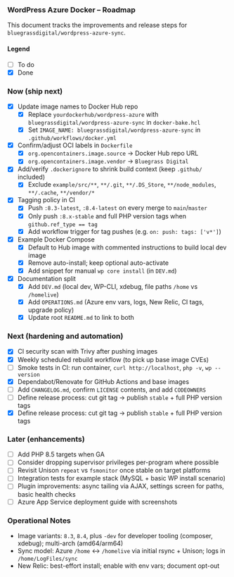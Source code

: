 ### WordPress Azure Docker – Roadmap

This document tracks the improvements and release steps for `bluegrassdigital/wordpress-azure-sync`.

#### Legend
- [ ] To do
- [x] Done

### Now (ship next)
- [x] Update image names to Docker Hub repo
  - [x] Replace `yourdockerhub/wordpress-azure` with `bluegrassdigital/wordpress-azure-sync` in `docker-bake.hcl`
  - [x] Set `IMAGE_NAME: bluegrassdigital/wordpress-azure-sync` in `.github/workflows/docker.yml`
- [x] Confirm/adjust OCI labels in `Dockerfile`
  - [x] `org.opencontainers.image.source` → Docker Hub repo URL
  - [x] `org.opencontainers.image.vendor` → `Bluegrass Digital`
- [x] Add/verify `.dockerignore` to shrink build context (keep `.github/` included)
  - [x] Exclude `example/src/**`, `**/.git`, `**/.DS_Store`, `**/node_modules`, `**/.cache`, `**/vendor/*`
- [x] Tagging policy in CI
  - [x] Push `:8.3-latest`, `:8.4-latest` on every merge to `main`/`master`
  - [x] Only push `:8.x-stable` and full PHP version tags when `github.ref_type == tag`
  - [x] Add workflow trigger for tag pushes (e.g. `on: push: tags: ['v*']`)
- [x] Example Docker Compose
  - [x] Default to Hub image with commented instructions to build local dev image
  - [x] Remove auto-install; keep optional auto-activate
  - [x] Add snippet for manual `wp core install` (in `DEV.md`)
- [x] Documentation split
  - [x] Add `DEV.md` (local dev, WP-CLI, xdebug, file paths `/home` vs `/homelive`)
  - [x] Add `OPERATIONS.md` (Azure env vars, logs, New Relic, CI tags, upgrade policy)
  - [x] Update root `README.md` to link to both

### Next (hardening and automation)
- [x] CI security scan with Trivy after pushing images
- [x] Weekly scheduled rebuild workflow (to pick up base image CVEs)
- [ ] Smoke tests in CI: run container, `curl http://localhost`, `php -v`, `wp --version`
- [x] Dependabot/Renovate for GitHub Actions and base images
- [ ] Add `CHANGELOG.md`, confirm `LICENSE` contents, and add `CODEOWNERS`
- [ ] Define release process: cut git tag → publish `stable` + full PHP version tags
 - [x] Define release process: cut git tag → publish `stable` + full PHP version tags

### Later (enhancements)
- [ ] Add PHP 8.5 targets when GA
- [ ] Consider dropping supervisor privileges per-program where possible
- [ ] Revisit Unison `repeat` vs `fsmonitor` once stable on target platforms
- [ ] Integration tests for example stack (MySQL + basic WP install scenario)
- [ ] Plugin improvements: async tailing via AJAX, settings screen for paths, basic health checks
- [ ] Azure App Service deployment guide with screenshots

### Operational Notes
- Image variants: `8.3`, `8.4`, plus `-dev` for developer tooling (composer, xdebug); multi-arch (amd64/arm64)
- Sync model: Azure `/home` ↔ `/homelive` via initial rsync + Unison; logs in `/home/LogFiles/sync`
- New Relic: best-effort install; enable with env vars; document opt-out


